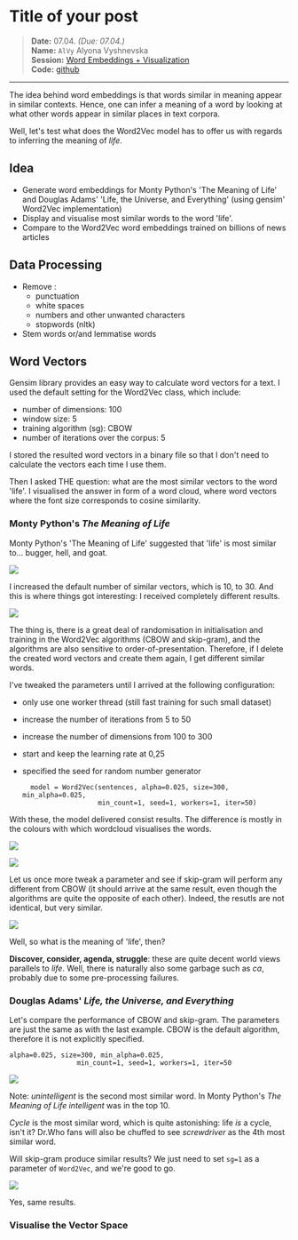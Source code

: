 # Title of your post
> **Date:** 07.04. *(Due: 07.04.)*  
> **Name:** `AlVy` Alyona Vyshnevska    
> **Session:** [Word Embeddings + Visualization](../index)   
> **Code:** [github](https://github.com/alyonavyshnevska/text_visualization_course/tree/master/04_word_embeddings)   

----

The idea behind word embeddings is that words similar in meaning appear in similar contexts. Hence, one can infer a meaning of a word by looking at what other words appear in similar places in text corpora. 

Well, let's test what does the Word2Vec model has to offer us with regards to inferring the meaning of _life_. 

## Idea

- Generate word embeddings for Monty Python's 'The Meaning of Life' and Douglas Adams' 'Life, the Universe, and Everything' (using gensim' Word2Vec implementation)
- Display and visualise most similar words to the word 'life'. 
- Compare to the Word2Vec word embeddings trained on billions of news articles

## Data Processing
- Remove : 
    - punctuation
    - white spaces
    - numbers and other unwanted characters
    - stopwords (nltk)
- Stem words or/and lemmatise words 


## Word Vectors

Gensim library provides an easy way to calculate word vectors for a text. I used the default setting for the Word2Vec class, which include:
- number of dimensions: 100
- window size: 5
- training algorithm (sg): CBOW
- number of iterations over the corpus: 5

I stored the resulted word vectors in a binary file so that I don't need to calculate the vectors each time I use them. 

Then I asked THE question: what are the most similar vectors to the word 'life'. I visualised the answer in form of a word cloud, where word vectors where the font size corresponds to cosine similarity. 

### Monty Python's _The Meaning of Life_

Monty Python's 'The Meaning of Life' suggested that 'life' is most similar to... bugger, hell, and goat.

![](/Users/alyona/Documents/github_projects/2019_sose/visualize_chat_messages/04_word_embeddings/img/monty_python_life.png)

I increased the default number of similar vectors, which is 10, to 30. And this is where things got interesting: I received completely different results. 


![](/Users/alyona/Documents/github_projects/2019_sose/visualize_chat_messages/04_word_embeddings/img/monty_python_life_04.png)

The thing is, there is a great deal of randomisation in initialisation and training in the Word2Vec algorithms (CBOW and skip-gram), and the algorithms are also sensitive to order-of-presentation. Therefore, if I delete the created word vectors and create them again, I get different similar words. 

I've tweaked the parameters until I arrived at the following configuration: 

- only use one worker thread (still fast training for such small dataset)
- increase the number of iterations from 5 to 50
- increase the number of dimensions from 100 to 300
- start and keep the learning rate at 0,25
- specified the seed for random number generator


    	model = Word2Vec(sentences, alpha=0.025, size=300, min_alpha=0.025,
    					 min_count=1, seed=1, workers=1, iter=50)

With these, the model delivered consist results. The difference is mostly in the colours with which wordcloud visualises the words. 

![](/Users/alyona/Documents/github_projects/2019_sose/visualize_chat_messages/04_word_embeddings/img/monty_iter_50_01.png)


![](/Users/alyona/Documents/github_projects/2019_sose/visualize_chat_messages/04_word_embeddings/img/monty_iter_50_02.png)

Let us once more tweak a parameter and see if skip-gram will perform any different from CBOW (it should arrive at the same result, even though the algorithms are quite the opposite of each other). Indeed, the resutls are not identical, but very similar. 


![](/Users/alyona/Documents/github_projects/2019_sose/visualize_chat_messages/04_word_embeddings/img/monty_iter_50_03.png)

Well, so what is the meaning of 'life', then? 

**Discover, consider, agenda, struggle**: these are quite decent world views parallels to _life_.
Well, there is naturally also some garbage such as _ca_, probably due to some pre-processing failures.


### Douglas Adams' _Life, the Universe, and Everything_

Let's compare the performance of CBOW and skip-gram. The parameters are just the same as with the last example. CBOW is the default algorithm, therefore it is not explicitly specified. 

    alpha=0.025, size=300, min_alpha=0.025,
					 min_count=1, seed=1, workers=1, iter=50
					 

![](/Users/alyona/Documents/github_projects/2019_sose/visualize_chat_messages/04_word_embeddings/img/adams_iter_50_01.png)

Note: *unintelligent* is the second most similar word. In Monty Python's _The Meaning of Life_ *intelligent* was in the top 10. 

*Cycle* is the most similar word, which is quite astonishing: life _is_ a cycle, isn't it? Dr.Who fans will also be chuffed to see _screwdriver_ as the 4th most similar word.


Will skip-gram produce similar results? We just need to set `sg=1` as a parameter of `Word2Vec`, and we're good to go. 


![](/Users/alyona/Documents/github_projects/2019_sose/visualize_chat_messages/04_word_embeddings/img/adams_iter_50_02.png)


Yes, same results.


### Visualise the Vector Space